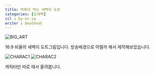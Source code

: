 ```yaml
---
title: 떡복이 먹는 새벽이 도트
categories: [오새벽]
ccl : by-nc-sa
writer : beatheat
---
```


![BIG_ART](https://cdn.discordapp.com/attachments/987651683687481394/1001421196224639016/oh_dawn_anix4.gif)

16:9 비율의 새벽이 도트그림입니다. 방송배경으로 어떨까 해서 제작해보았습니다.

![CHARAC1](https://cdn.discordapp.com/attachments/987651683687481394/1001421195557736478/discord.gif)
![CHARAC2](https://cdn.discordapp.com/attachments/987651683687481394/1001421195842961418/discord2.gif)  

캐릭터만 따로 때서 올려봅니다.